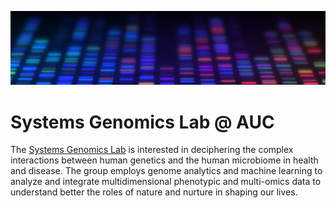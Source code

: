 ![Systems Genomics Lab](https://raw.githubusercontent.com/systems-genomics-lab/.github/main/profile/images/dna.jpg)

# Systems Genomics Lab @ AUC

The [Systems Genomics Lab](https://systemsgenomics.io/) is interested in deciphering the complex interactions between human genetics and the human microbiome in health and disease. The group employs genome analytics and machine learning to analyze and integrate multidimensional phenotypic and multi-omics data to understand better the roles of nature and nurture in shaping our lives.
